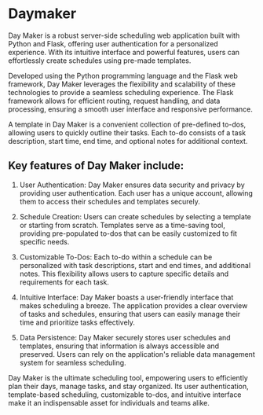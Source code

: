 # Daymaker
Day Maker is a robust server-side scheduling web application built with Python and Flask, offering user authentication for a personalized experience. With its intuitive interface and powerful features, users can effortlessly create schedules using pre-made templates.

Developed using the Python programming language and the Flask web framework, Day Maker leverages the flexibility and scalability of these technologies to provide a seamless scheduling experience. The Flask framework allows for efficient routing, request handling, and data processing, ensuring a smooth user interface and responsive performance.

A template in Day Maker is a convenient collection of pre-defined to-dos, allowing users to quickly outline their tasks. Each to-do consists of a task description, start time, end time, and optional notes for additional context.

## Key features of Day Maker include:

1. User Authentication: Day Maker ensures data security and privacy by providing user authentication. Each user has a unique account, allowing them to access their schedules and templates securely.

2. Schedule Creation: Users can create schedules by selecting a template or starting from scratch. Templates serve as a time-saving tool, providing pre-populated to-dos that can be easily customized to fit specific needs.

3. Customizable To-Dos: Each to-do within a schedule can be personalized with task descriptions, start and end times, and additional notes. This flexibility allows users to capture specific details and requirements for each task.

4. Intuitive Interface: Day Maker boasts a user-friendly interface that makes scheduling a breeze. The application provides a clear overview of tasks and schedules, ensuring that users can easily manage their time and prioritize tasks effectively.

5. Data Persistence: Day Maker securely stores user schedules and templates, ensuring that information is always accessible and preserved. Users can rely on the application's reliable data management system for seamless scheduling.

Day Maker is the ultimate scheduling tool, empowering users to efficiently plan their days, manage tasks, and stay organized. Its user authentication, template-based scheduling, customizable to-dos, and intuitive interface make it an indispensable asset for individuals and teams alike.
